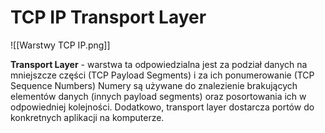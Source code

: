 # TCP IP Transport Layer

![[Warstwy TCP IP.png]]

**Transport Layer** - warstwa ta odpowiedzialna jest za podział danych na mniejszcze części (TCP Payload Segments) i za ich ponumerowanie (TCP Sequence Numbers) Numery są używane do znalezienie brakujących elementów danych (innych payload segments) oraz posortowania ich w odpowiedniej kolejności.
Dodatkowo, transport layer dostarcza portów do konkretnych aplikacji na komputerze.
